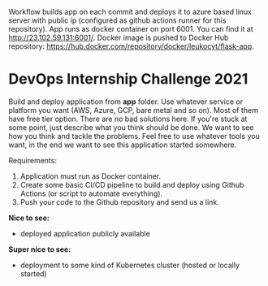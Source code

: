 Workflow builds app on each commit and deploys it to azure based linux server with public ip (configured as github actions runner for this repository). App runs as docker container on port 6001. You can find it at http://23.102.59.131:6001/. Docker image is pushed to Docker Hub repository: https://hub.docker.com/repository/docker/leukocyt/flask-app. 


# DevOps Internship Challenge 2021

Build and deploy application from **app** folder. Use whatever service or platform you want (AWS, Azure, GCP, bare metal and so on). Most of them have free tier option.
There are no bad solutions here. If you're stuck at some point, just describe what you think should be done. We want to see how you think and tackle the problems. Feel free to use whatever tools you want, in the end we want to see this application started somewhere.

Requirements:

1. Application must run as Docker container.
2. Create some basic CI/CD pipeline to build and deploy using Github Actions (or script to automate everything).
3. Push your code to the Github repository and send us a link.

**Nice to see:**
- deployed application publicly available

**Super nice to see:**
- deployment to some kind of Kubernetes cluster (hosted or locally started)